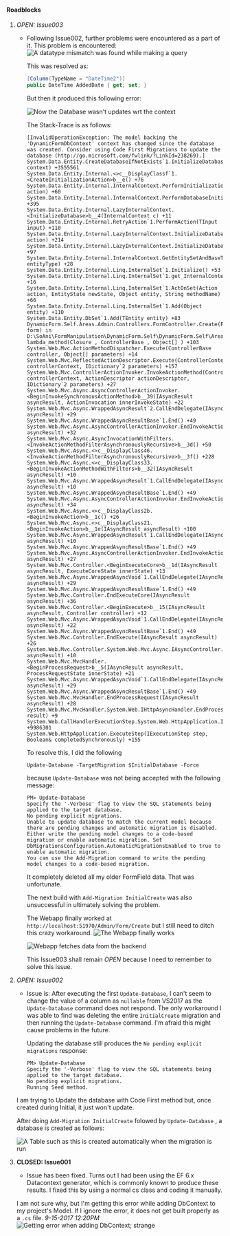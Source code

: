 #### Roadblocks

1. _OPEN: Issue003_
    * Following Issue002, further problems were encountered as a part of it. This problem is encountered:
    ![A datatype mismatch was found while making a query](screenshots/03.png)

        This was resolved as:
        ```csharp
        [Column(TypeName = "DateTime2")]
        public DateTime AddedDate { get; set; }
        ```

        But then it produced this following error:

        ![Now the Database wasn't updates wrt the context](screenshots/04.png)

        The Stack-Trace is as follows:
        ```
        [InvalidOperationException: The model backing the 'DynamicFormDbContext' context has changed since the database was created. Consider using Code First Migrations to update the database (http://go.microsoft.com/fwlink/?LinkId=238269).]
        System.Data.Entity.CreateDatabaseIfNotExists`1.InitializeDatabase(TContext context) +3555561
        System.Data.Entity.Internal.<>c__DisplayClassf`1.<CreateInitializationAction>b__e() +76
        System.Data.Entity.Internal.InternalContext.PerformInitializationAction(Action action) +60
        System.Data.Entity.Internal.InternalContext.PerformDatabaseInitialization() +395
        System.Data.Entity.Internal.LazyInternalContext.<InitializeDatabase>b__4(InternalContext c) +11
        System.Data.Entity.Internal.RetryAction`1.PerformAction(TInput input) +110
        System.Data.Entity.Internal.LazyInternalContext.InitializeDatabaseAction(Action`1 action) +214
        System.Data.Entity.Internal.LazyInternalContext.InitializeDatabase() +97
        System.Data.Entity.Internal.InternalContext.GetEntitySetAndBaseTypeForType(Type entityType) +28
        System.Data.Entity.Internal.Linq.InternalSet`1.Initialize() +53
        System.Data.Entity.Internal.Linq.InternalSet`1.get_InternalContext() +16
        System.Data.Entity.Internal.Linq.InternalSet`1.ActOnSet(Action action, EntityState newState, Object entity, String methodName) +66
        System.Data.Entity.Internal.Linq.InternalSet`1.Add(Object entity) +110
        System.Data.Entity.DbSet`1.Add(TEntity entity) +83
        DynamicForm.Self.Areas.Admin.Controllers.FormController.Create(FormViewModel form) in D:\SoAni\FormManipulation\DynamicForm.Self\DynamicForm.Self\Areas\Admin\Controllers\FormController.cs:55
        lambda_method(Closure , ControllerBase , Object[] ) +103
        System.Web.Mvc.ActionMethodDispatcher.Execute(ControllerBase controller, Object[] parameters) +14
        System.Web.Mvc.ReflectedActionDescriptor.Execute(ControllerContext controllerContext, IDictionary`2 parameters) +157
        System.Web.Mvc.ControllerActionInvoker.InvokeActionMethod(ControllerContext controllerContext, ActionDescriptor actionDescriptor, IDictionary`2 parameters) +27
        System.Web.Mvc.Async.AsyncControllerActionInvoker.<BeginInvokeSynchronousActionMethod>b__39(IAsyncResult asyncResult, ActionInvocation innerInvokeState) +22
        System.Web.Mvc.Async.WrappedAsyncResult`2.CallEndDelegate(IAsyncResult asyncResult) +29
        System.Web.Mvc.Async.WrappedAsyncResultBase`1.End() +49
        System.Web.Mvc.Async.AsyncControllerActionInvoker.EndInvokeActionMethod(IAsyncResult asyncResult) +32
        System.Web.Mvc.Async.AsyncInvocationWithFilters.<InvokeActionMethodFilterAsynchronouslyRecursive>b__3d() +50
        System.Web.Mvc.Async.<>c__DisplayClass46.<InvokeActionMethodFilterAsynchronouslyRecursive>b__3f() +228
        System.Web.Mvc.Async.<>c__DisplayClass33.<BeginInvokeActionMethodWithFilters>b__32(IAsyncResult asyncResult) +10
        System.Web.Mvc.Async.WrappedAsyncResult`1.CallEndDelegate(IAsyncResult asyncResult) +10
        System.Web.Mvc.Async.WrappedAsyncResultBase`1.End() +49
        System.Web.Mvc.Async.AsyncControllerActionInvoker.EndInvokeActionMethodWithFilters(IAsyncResult asyncResult) +34
        System.Web.Mvc.Async.<>c__DisplayClass2b.<BeginInvokeAction>b__1c() +26
        System.Web.Mvc.Async.<>c__DisplayClass21.<BeginInvokeAction>b__1e(IAsyncResult asyncResult) +100
        System.Web.Mvc.Async.WrappedAsyncResult`1.CallEndDelegate(IAsyncResult asyncResult) +10
        System.Web.Mvc.Async.WrappedAsyncResultBase`1.End() +49
        System.Web.Mvc.Async.AsyncControllerActionInvoker.EndInvokeAction(IAsyncResult asyncResult) +27
        System.Web.Mvc.Controller.<BeginExecuteCore>b__1d(IAsyncResult asyncResult, ExecuteCoreState innerState) +13
        System.Web.Mvc.Async.WrappedAsyncVoid`1.CallEndDelegate(IAsyncResult asyncResult) +29
        System.Web.Mvc.Async.WrappedAsyncResultBase`1.End() +49
        System.Web.Mvc.Controller.EndExecuteCore(IAsyncResult asyncResult) +36
        System.Web.Mvc.Controller.<BeginExecute>b__15(IAsyncResult asyncResult, Controller controller) +12
        System.Web.Mvc.Async.WrappedAsyncVoid`1.CallEndDelegate(IAsyncResult asyncResult) +22
        System.Web.Mvc.Async.WrappedAsyncResultBase`1.End() +49
        System.Web.Mvc.Controller.EndExecute(IAsyncResult asyncResult) +26
        System.Web.Mvc.Controller.System.Web.Mvc.Async.IAsyncController.EndExecute(IAsyncResult asyncResult) +10
        System.Web.Mvc.MvcHandler.<BeginProcessRequest>b__5(IAsyncResult asyncResult, ProcessRequestState innerState) +21
        System.Web.Mvc.Async.WrappedAsyncVoid`1.CallEndDelegate(IAsyncResult asyncResult) +29
        System.Web.Mvc.Async.WrappedAsyncResultBase`1.End() +49
        System.Web.Mvc.MvcHandler.EndProcessRequest(IAsyncResult asyncResult) +28
        System.Web.Mvc.MvcHandler.System.Web.IHttpAsyncHandler.EndProcessRequest(IAsyncResult result) +9
        System.Web.CallHandlerExecutionStep.System.Web.HttpApplication.IExecutionStep.Execute() +9986301
        System.Web.HttpApplication.ExecuteStep(IExecutionStep step, Boolean& completedSynchronously) +155
        ```

        To resolve this, I did the following

        ```
        Update-Database -TargetMigration $InitialDatabase -Force
        ```
        because `Update-Database` was not being accepted with the following message:
        ```
        PM> Update-Database
        Specify the '-Verbose' flag to view the SQL statements being applied to the target database.
        No pending explicit migrations.
        Unable to update database to match the current model because there are pending changes and automatic migration is disabled. Either write the pending model changes to a code-based migration or enable automatic migration. Set DbMigrationsConfiguration.AutomaticMigrationsEnabled to true to enable automatic migration.
        You can use the Add-Migration command to write the pending model changes to a code-based migration.
        ```
        It completely deleted all my older FormField data. That was unfortunate.

        The next build with `Add-Migration InitialCreate` was also unsuccessful in ultimately solving the problem. 
        
        The Webapp finally worked at `http://localhost:51970/Admin/Form/Create` but I still need to ditch this crazy workaround.
        ![The Webapp finally works](screenshots/05.png)

        ![Webapp fetches data from the backend](screenshots/06.png)

        This Issue003 shall remain _OPEN_ because I need to remember to solve this issue.




1. _OPEN: Issue002_

    * Issue is: After executing the first `Update-Database`, I can't seem to change the value of a column as `nullable` from VS2017 as the `Update-Database` command does not respond. The only workaround I was able to find was deleting the entire `InitialCreate` migration and then running the `Update-Database` command. I'm afraid this might cause problems in the future.

        Updating the database still produces the `No pending explicit migrations` response:
        ```
        PM> Update-Database
        Specify the '-Verbose' flag to view the SQL statements being applied to the target database.
        No pending explicit migrations.
        Running Seed method.
        ```
    
    I am trying to Update the database with Code First method but, once created during Initial, it just won't update.

    After doing `Add-Migration InitialCreate` folowed by `Update-Database` , a database is created as follows:

    ![A Table such as this is created automatically when the migration is run](screenshots/02.png)


1. __CLOSED: Issue001__ 
    * Issue has been fixed. Turns out I had been using the EF 6.x Datacontext generator, which is commonly known to produce these results. I fixed this by using a normal cs class and coding it manually.

    I am not sure why, but I'm getting this error while adding DbContext to my project's Model. If I ignore the error, it does not get built properly as a `.cs` file.  _9-15-2017 12:20PM_
    ![Getting error when adding DbContext; strange](screenshots/01.png)
    